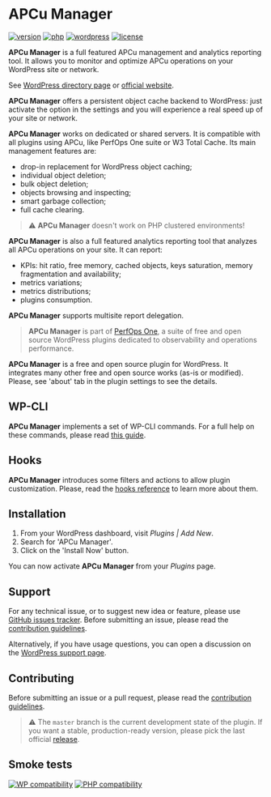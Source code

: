 # APCu Manager
[![version](https://badgen.net/github/release/Pierre-Lannoy/wp-apcu-manager/)](https://wordpress.org/plugins/apcu-manager/)
[![php](https://badgen.net/badge/php/7.2+/green)](https://wordpress.org/plugins/apcu-manager/)
[![wordpress](https://badgen.net/badge/wordpress/5.2+/green)](https://wordpress.org/plugins/apcu-manager/)
[![license](https://badgen.net/github/license/Pierre-Lannoy/wp-apcu-manager/)](/license.txt)

__APCu Manager__ is a full featured APCu management and analytics reporting tool. It allows you to monitor and optimize APCu operations on your WordPress site or network.

See [WordPress directory page](https://wordpress.org/plugins/apcu-manager/) or [official website](https://perfops.one/apcu-manager).

__APCu Manager__ offers a persistent object cache backend to WordPress: just activate the option in the settings and you will experience a real speed up of your site or network.

__APCu Manager__ works on dedicated or shared servers. It is compatible with all plugins using APCu, like PerfOps One suite or W3 Total Cache. Its main management features are:

* drop-in replacement for WordPress object caching;
* individual object deletion;
* bulk object deletion;
* objects browsing and inspecting;
* smart garbage collection;
* full cache clearing.

> ⚠️ __APCu Manager__ doesn't work on PHP clustered environments!

__APCu Manager__ is also a full featured analytics reporting tool that analyzes all APCu operations on your site. It can report:

* KPIs: hit ratio, free memory, cached objects, keys saturation, memory fragmentation and availability;
* metrics variations;
* metrics distributions;
* plugins consumption.

__APCu Manager__ supports multisite report delegation.

> __APCu Manager__ is part of [PerfOps One](https://perfops.one/), a suite of free and open source WordPress plugins dedicated to observability and operations performance.

__APCu Manager__ is a free and open source plugin for WordPress. It integrates many other free and open source works (as-is or modified). Please, see 'about' tab in the plugin settings to see the details.

## WP-CLI

__APCu Manager__ implements a set of WP-CLI commands. For a full help on these commands, please read [this guide](WP-CLI.md).

## Hooks

__APCu Manager__ introduces some filters and actions to allow plugin customization. Please, read the [hooks reference](HOOKS.md) to learn more about them.

## Installation

1. From your WordPress dashboard, visit _Plugins | Add New_.
2. Search for 'APCu Manager'.
3. Click on the 'Install Now' button.

You can now activate __APCu Manager__ from your _Plugins_ page.

## Support

For any technical issue, or to suggest new idea or feature, please use [GitHub issues tracker](https://github.com/Pierre-Lannoy/wp-apcu-manager/issues). Before submitting an issue, please read the [contribution guidelines](CONTRIBUTING.md).

Alternatively, if you have usage questions, you can open a discussion on the [WordPress support page](https://wordpress.org/support/plugin/apcu-manager/). 

## Contributing

Before submitting an issue or a pull request, please read the [contribution guidelines](CONTRIBUTING.md).

> ⚠️ The `master` branch is the current development state of the plugin. If you want a stable, production-ready version, please pick the last official [release](https://github.com/Pierre-Lannoy/wp-apcu-manager/releases).

## Smoke tests
[![WP compatibility](https://plugintests.com/plugins/apcu-manager/wp-badge.svg)](https://plugintests.com/plugins/apcu-manager/latest)
[![PHP compatibility](https://plugintests.com/plugins/apcu-manager/php-badge.svg)](https://plugintests.com/plugins/apcu-manager/latest)